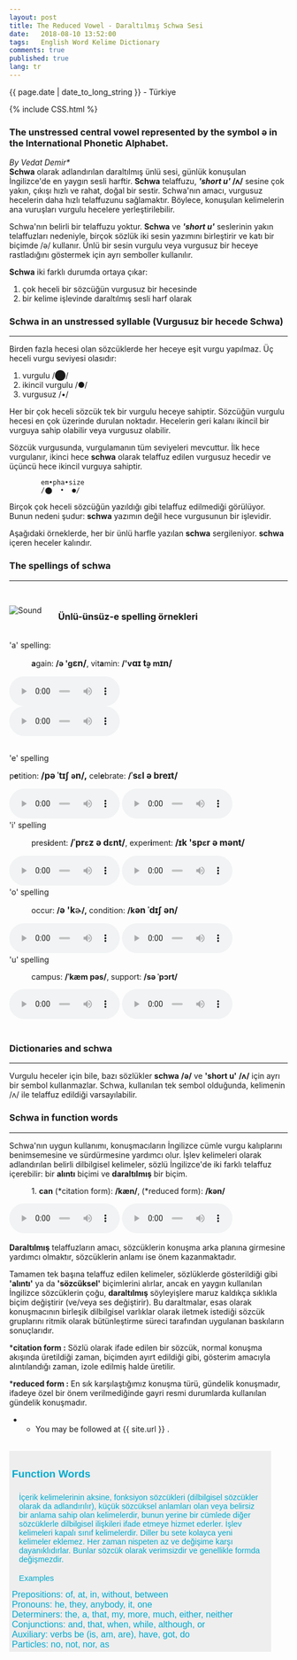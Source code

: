 ```yaml
---
layout: post
title: The Reduced Vowel - Daraltılmış Schwa Sesi 
date:   2018-08-10 13:52:00
tags:   English Word Kelime Dictionary
comments: true
published: true
lang: tr
---
```



<p class="meta">{{ page.date | date_to_long_string }} - Türkiye</p>

{% include CSS.html %}

### The unstressed central vowel represented by the symbol ə in the International Phonetic Alphabet.

_By Vedat Demir*_
<br>
	<i class="fas fa-paragraph fa-2x"></i> **Schwa** olarak adlandırılan daraltılmış ünlü sesi, günlük konuşulan İngilizce'de en yaygın sesli harftir. **Schwa** telaffuzu, **_'short u'_ /ʌ/** sesine çok yakın, çıkışı hızlı ve rahat, doğal bir sestir. Schwa'nın amacı, vurgusuz hecelerin daha hızlı telaffuzunu sağlamaktır. Böylece, konuşulan kelimelerin ana vuruşları vurgulu hecelere yerleştirilebilir.

Schwa'nın belirli bir telaffuzu yoktur. **Schwa** ve **_'short u'_** seslerinin yakın telaffuzları nedeniyle, birçok sözlük iki sesin yazımını birleştirir ve katı bir biçimde /ə/ kullanır. Ünlü bir sesin vurgulu veya vurgusuz bir heceye rastladığını göstermek için ayrı semboller kullanılır.
	
**Schwa** iki farklı durumda ortaya çıkar:

1. çok heceli bir sözcüğün vurgusuz bir hecesinde
2. bir kelime işlevinde  daraltılmış sesli harf olarak

### Schwa in an unstressed syllable (Vurgusuz bir hecede Schwa)
***

 Birden fazla hecesi olan sözcüklerde her heceye eşit vurgu yapılmaz. Üç heceli vurgu seviyesi olasıdır:

1. vurgulu  /⬤/
2. ikincil vurgulu /●/
3. vurgusuz /•/

Her bir çok heceli sözcük tek bir vurgulu heceye sahiptir. Sözcüğün vurgulu hecesi en çok üzerinde durulan noktadır. Hecelerin geri kalanı ikincil bir vurguya sahip olabilir veya vurgusuz olabilir. 

Sözcük vurgusunda, vurgulamanın tüm seviyeleri mevcuttur. İlk hece vurgulanır, ikinci hece **schwa** olarak telaffuz edilen vurgusuz hecedir ve üçüncü hece ikincil vurguya sahiptir.

			em•pha•size 
			/⬤  •  ●/

Birçok çok heceli sözcüğün yazıldığı gibi telaffuz edilmediği görülüyor. Bunun nedeni şudur: **schwa** yazımın değil hece vurgusunun bir işlevidir. 

Aşağıdaki örneklerde, her bir ünlü harfle yazılan **schwa** sergileniyor. **schwa** içeren heceler kalındır.


### The spellings of schwa
***

<div class="article-container clearfix">
  <img src="{{ site.baseurl }}/images/vowels.gif" alt="Sound" class="wrap align-left">

<br>



<h3>Ünlü-ünsüz-e spelling  örnekleri</h3>
<br>
'a' spelling:
<br>
<p style="margin-left:40px"><strong>a</strong>gain:&nbsp;<strong>/ə 'g<span style="font-size:medium">ɛn/</span></strong>, vit<strong>a</strong>min:&nbsp;<strong>/'v<span style="font-size:medium">ɑɪ</span><span style="font-size:medium">&nbsp;t̬</span>ə m<span style="font-size:medium">ɪn/</span></strong></p>

<audio controls style="width: 200px;">
  <source src="{{ site.baseurl }}/audio/again.mp3" type="audio/mpeg">
Your browser does not support the audio element.
</audio>
<br>
<audio controls style="width: 200px;">
  <source src="{{ site.baseurl }}/audio/vitamin.mp3" type="audio/mpeg">
Your browser does not support the audio element.
</audio>
</div>
<br>

<div class="article-container clearfix">

'e' spelling
<br>
<p>p<strong>e</strong>tition:&nbsp;<strong><span style="font-size:15.84px">/</span><span style="font-size:15.84px">pə ˈtɪʃ&nbsp;</span>ə<span style="font-size:15.84px">n</span><span style="font-size:15.84px">/,</span></strong> cel<strong>e</strong>brate:&nbsp;<strong>/<span style="font-size:15.84px">ˈs</span>ɛ<span style="font-size:15.84px">l ə&nbsp;breɪt/</span></strong></p>

<audio controls style="width: 200px;">
  <source src="{{ site.baseurl }}/audio/petition.mp3" type="audio/mpeg">
Your browser does not support the audio element.
</audio>
<audio controls style="width: 200px;">
  <source src="{{ site.baseurl }}/audio/celebrate.mp3" type="audio/mpeg">
Your browser does not support the audio element.
</audio>
</div>


<div class="article-container clearfix">
'i' spelling
<br>
<p style="margin-left:40px">pres<strong>i</strong>dent:&nbsp;<strong><span style="font-size:15.84px">/</span><span style="font-size:15.84px">ˈpr</span>ɛ<span style="font-size:15.84px">z ə&nbsp;d</span>ɛ<span style="font-size:15.84px">nt/</span></strong>, exper<strong>i</strong>ment:&nbsp;<strong><span style="font-size:15.84px">/</span><span style="font-size:15.84px">ɪk 'sp</span></strong><strong>ɛ<span style="font-size:15.84px">r ə&nbsp;mənt/</span></strong></p>

<audio controls style="width: 200px;">
  <source src="{{ site.baseurl }}/audio/president.mp3" type="audio/mpeg">
Your browser does not support the audio element.
</audio>
<audio controls style="width: 200px;">
  <source src="{{ site.baseurl }}/audio/experiment.mp3" type="audio/mpeg">
Your browser does not support the audio element.
</audio>
</div>

<div class="article-container clearfix">
'o' spelling
<br>
<p style="margin-left:40px">occur:&nbsp;<strong>/</strong><strong><span style="font-size:15.84px">ə 'k</span></strong><span style="font-size:medium">ɚ</span><strong>/,</strong>&nbsp;condition:&nbsp;<strong>/k<span style="font-size:15.84px">ən ˈdɪʃ&nbsp;ən/</span></strong></p>

<audio controls style="width: 200px;">
  <source src="{{ site.baseurl }}/audio/occur.mp3" type="audio/mpeg">
Your browser does not support the audio element.
</audio>
<audio controls style="width: 200px;">
  <source src="{{ site.baseurl }}/audio/condition.mp3" type="audio/mpeg">
Your browser does not support the audio element.
</audio>
</div>

<div class="article-container clearfix">
'u' spelling
<br>
<p style="margin-left:40px">campus:&nbsp;<strong>/ˈkæm pəs/</strong>,&nbsp;support:&nbsp;<strong>/sə ˈpɔrt/</strong></p>

<audio controls style="width: 200px;">
  <source src="{{ site.baseurl }}/audio/campus.mp3" type="audio/mpeg">
Your browser does not support the audio element.
</audio>
<audio controls style="width: 200px;">
  <source src="{{ site.baseurl }}/audio/support.mp3" type="audio/mpeg">
Your browser does not support the audio element.
</audio>
</div>

<br>

### Dictionaries and schwa
***

Vurgulu heceler için bile, bazı sözlükler **schwa** **/ə/**  ve **'short u'** **/ʌ/** için ayrı bir sembol kullanmazlar. Schwa, kullanılan tek sembol olduğunda, kelimenin /ʌ/ ile telaffuz edildiği varsayılabilir.


### Schwa in function words
***

Schwa'nın uygun kullanımı, konuşmacıların İngilizce cümle vurgu kalıplarını benimsemesine ve sürdürmesine yardımcı olur. İşlev kelimeleri olarak adlandırılan belirli dilbilgisel kelimeler, sözlü İngilizce'de iki farklı telaffuz içerebilir: bir **alıntı**  biçimi ve **daraltılmış** bir biçim.

<div class="article-container clearfix">

<p style="margin-left:40px">1. <strong>can</strong> (*citation form):&nbsp;<strong>/kæn/</strong>, (*reduced form):&nbsp;<strong>/kən/</strong></p>

<audio controls style="width: 200px;">
  <source src="{{ site.baseurl }}/audio/can.mp3" type="audio/mpeg">
Your browser does not support the audio element.
</audio>
<audio controls style="width: 200px;">
  <source src="{{ site.baseurl }}/audio/can_reduced.mp3" type="audio/mpeg">
Your browser does not support the audio element.
</audio>
</div>

**Daraltılmış** telaffuzların amacı, sözcüklerin konuşma arka planına girmesine yardımcı olmaktır, sözcüklerin anlamı ise önem kazanmaktadır.

Tamamen tek başına telaffuz edilen kelimeler, sözlüklerde gösterildiği gibi **'alıntı'** ya da **'sözcüksel'** biçimlerini alırlar, ancak en yaygın kullanılan İngilizce sözcüklerin çoğu, **daraltılmış** söyleyişlere maruz kaldıkça sıklıkla biçim değiştirir (ve/veya ses değiştirir). Bu daraltmalar, esas olarak konuşmacının birleşik dilbilgisel varlıklar olarak iletmek istediği sözcük gruplarını ritmik olarak bütünleştirme süreci tarafından uygulanan baskıların sonuçlarıdır.

***citation form :** Sözlü olarak ifade edilen bir sözcük, normal konuşma akışında üretildiği zaman, biçimden ayırt edildiği gibi, gösterim amacıyla alıntılandığı zaman, izole edilmiş halde üretilir.

***reduced form :** En sık karşılaştığımız konuşma türü, gündelik konuşmadır, ifadeye özel bir önem verilmediğinde gayri resmi durumlarda kullanılan gündelik konuşmadır.


* * You may be followed at {{ site.url }} .

<style>
img {
 display: block;
}

img.wrap {
 max-width: 50%;
 margin: 30px 0px;
}

img.align-left {
 float: left;
 margin-right: 30px;
}

img.align-right {
 float: right;
 margin-left: 30px;
}

.clearfix:after {
  content: "";
  display: table;
  clear: both;
}


.function_words {
    margin: 0;
    padding: .3rem;
    background-color: #eee;
    font: 1rem 'Fira Sans', sans-serif;
    display: block;
    color: #00aacd;
    text-align: left
    float: left;
    margin-right: 30px;
}

.function_words1 > p {
    margin: .5rem;
    padding: .3rem;
    font-size: 0.9rem;
}
.function_words2 > p {
    margin: 0;
    padding: .3rem;
    font-size: 0.9rem;text-align: left
    float: left;
    margin-right: 30px;
}
</style>
<br>

<article class="function_words">
  <h3>Function Words</h3>
<article class="function_words1">
  <p>
 İçerik kelimelerinin aksine, fonksiyon sözcükleri (dilbilgisel sözcükler olarak da adlandırılır), küçük sözcüksel anlamları olan veya belirsiz bir anlama sahip olan kelimelerdir, bunun yerine bir cümlede diğer sözcüklerle dilbilgisel ilişkileri ifade etmeye hizmet ederler. İşlev kelimeleri kapalı sınıf kelimelerdir. Diller bu sete kolayca yeni kelimeler eklemez. Her zaman nispeten az ve değişime karşı dayanıklıdırlar. Bunlar sözcük olarak verimsizdir ve genellikle formda değişmezdir.
</p>
</article>

<article class="function_words1">
<p>Examples </p>
Prepositions: 
of, at, in, without, between<br>
Pronouns: 
he, they, anybody, it, one<br>
Determiners: 
the, a, that, my, more, much, either,
neither<br>
Conjunctions: 
and, that, when, while, although, or<br>
Auxiliary: 
verbs be (is, am, are), have, got, do<br>
Particles: 
no, not, nor, as</article>

</article>
